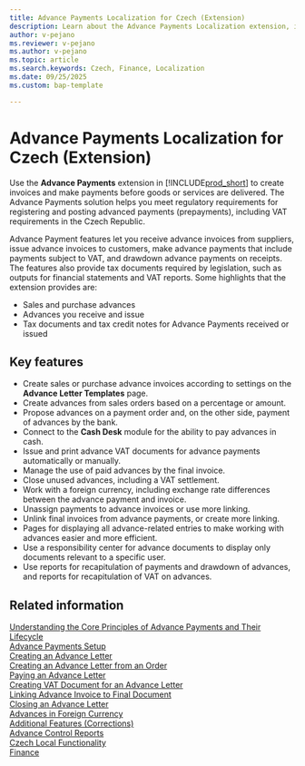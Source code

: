 ```yaml
---
title: Advance Payments Localization for Czech (Extension) 
description: Learn about the Advance Payments Localization extension, including its features for managing advance invoices, payments, and VAT compliance.
author: v-pejano
ms.reviewer: v-pejano
ms.author: v-pejano
ms.topic: article
ms.search.keywords: Czech, Finance, Localization
ms.date: 09/25/2025
ms.custom: bap-template

---
```


# Advance Payments Localization for Czech (Extension)

Use the **Advance Payments** extension in [!INCLUDE[prod_short](../../includes/prod_short.md)] to create invoices and make payments before goods or services are delivered. The Advance Payments solution helps you meet regulatory requirements for registering and posting advanced payments (prepayments), including VAT requirements in the Czech Republic.

Advance Payment features let you receive advance invoices from suppliers, issue advance invoices to customers, make advance payments that include payments subject to VAT, and drawdown advance payments on receipts. The features also provide tax documents required by legislation, such as outputs for financial statements and VAT reports. Some highlights that the extension provides are:

- Sales and purchase advances
- Advances you receive and issue
- Tax documents and tax credit notes for Advance Payments received or issued

## Key features

- Create sales or purchase advance invoices according to settings on the **Advance Letter Templates** page.
- Create advances from sales orders based on a percentage or amount.
- Propose advances on a payment order and, on the other side, payment of advances by the bank.
- Connect to the **Cash Desk** module for the ability to pay advances in cash.
- Issue and print advance VAT documents for advance payments automatically or manually.
- Manage the use of paid advances by the final invoice.
- Close unused advances, including a VAT settlement.
- Work with a foreign currency, including exchange rate differences between the advance payment and invoice.
- Unassign payments to advance invoices or use more linking.
- Unlink final invoices from advance payments, or create more linking.
- Pages for displaying all advance-related entries to make working with advances easier and more efficient.
- Use a responsibility center for advance documents to display only documents relevant to a specific user.
- Use reports for recapitulation of payments and drawdown of advances, and reports for recapitulation of VAT on advances.

## Related information

[Understanding the Core Principles of Advance Payments and Their Lifecycle](adv-payments-principles.md)  
[Advance Payments Setup](adv-payments-how-to-setup-advance-payments.md)  
[Creating an Advance Letter](adv-payments-how-to-create-advance-invoice.md)  
[Creating an Advance Letter from an Order](adv-payments-how-to-create-invoice-from-order.md)  
[Paying an Advance Letter](adv-payments-how-to-pay-advance-payment.md)  
[Creating VAT Document for an Advance Letter](adv-payments-how-to-create-tax-document.md)  
[Linking Advance Invoice to Final Document](adv-payments-how-to-link-invoice.md)  
[Closing an Advance Letter](adv-payments-how-to-close-advance-payment.md)  
[Advances in Foreign Currency](adv-payments-foreign-currency.md)  
[Additional Features (Corrections)](adv-payments-additional-functions.md)  
[Advance Control Reports](adv-payments-check-reports.md)  
[Czech Local Functionality](czech-local-functionality.md)  
[Finance](../../finance.md)  
